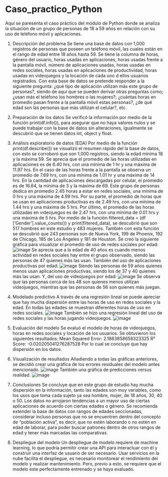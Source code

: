 # Caso_practico_Python
Aquí se paresenta el caso práctico del módulo de Python donde se analiza la situación de un grupo de personas de 18 a 59 años en relación con su uso de teléfono móvil y aplicaciones.

1.	Descripción del problema
Se tiene una base de datos con 1,000 registros de personas que poseen un teléfono móvil, las cuales están en el rango de edad entre 18 años hasta 59. Se tiene la columna de horas, género del usuario, horas usadas en aplicaciones, horas usadas frente a la pantalla móvil, número de aplicaciones usadas, horas usadas en redes sociales, horas usadas en aplicaciones de productividad, horas usadas en videojuegos y la locación de cada uno d ellos usuarios registrados.
Con esta base de datos se pretende responder a la siguiente pregunta: ¿qué tipo de aplicación utilizan más este grupo de personas?, siendo de aquí que se pueden derivar otras preguntas como; ¿usan más el teléfono los hombres o las mujeres?; ¿cuántas horas en promedio pasan frente a la pantalla móvil estas personas?, ¿de qué edad son las personas que más utilizan el celular?, etc.

2.	Preparación de los datos
Se verificó la información por medio de la función print(df.info()), para asegurar que no haya valores nulos y se puede trabajar con la base de datos sin alteraciones, igualmente se descubrió que se tienen datos int, object y float.

3.	Análisis exploratorio de datos (EDA)
Por medio de la función print(df.describe()) se visualizó el resumen rápido del la base de datos, con esto se corroboró que son 1,000 registros, siendo la edad mínima 18 y la máxima 59. 
Se aprecia que el promedio de las horas utilizadas en aplicaciones es de 6.40 hrs, con una mínima de 1 hr y una máxima de 11.97 hrs.
En el caso de las horas frente a la pantalla se observa un promedio de 7.69 hrs, con una mínima de 1.01 hr y una máxima de 14 hrs.
En la cantidad de aplicaciones descargadas por celular, el promedio es de 16.64, la mínima de 3 y la máxima de 69.
Este grupo de personas dedica en promedio 2.45 horas a estar en redes sociales, una mínima de 0 hrs y una máxima de 4.99 hrs.
Por su parte, el promedio de horas que se usan en aplicaciones productivas es de 2.49 hrs, con una mínima de 1.44 hrs y una máxima de 5 hrs.
Por último, el promedio de las horas utilizadas en videojuegos es de 2.47 hrs, con una mínima de 0.01 hrs y una máxima de 5 hrs.
Por medio de la función filtered_data = (df [‘Gender’].value_counts()) y print(filtered_data), se descubrió que son 517 hombres en este estudio y 483 mujeres. También con esta función se descubrió que 243 personas son de Nueva York, 199 de Phoenix, 192 de Chicago, 185 de Los Ángeles y 181 de Houston.
Se creó la siguiente gráfica para visualizar el promedio de uso de redes sociales por edad:
 ![image](https://github.com/user-attachments/assets/e597b157-32c8-4824-b3a9-e73cc7d1bd6d)
Se aprecia que a la edad de 40 años es cuando menos actividad en redes sociales hay entre el grupo observado, siendo las personas de 47 quienes más las usan.
También del uso de aplicaciones productivas por edad:
![image](https://github.com/user-attachments/assets/17280e40-fcb2-4bfa-85e6-c24f700711a2)
Siendo las personas de 59 años quienes menos usan aplicaciones productivas, siendo los de 37 y 40 quienes más las usan.
Y, del uso de videojuegos por edad:
![image](https://github.com/user-attachments/assets/c1f5a7ba-2410-4277-9a14-58e1332523cf)
Se observa que las personas cerca de los 48 son quienes menos utilizan videojuegos, mientras que las personas de 56 son quienes más juegan.

4.	Modelado predictivo
A través de una regresión lineal se puede apreciar que hay mucha dispersión entre las horas de uso en redes sociales y la edad. En todas las edades se muestran diferentes horas de uso en redes sociales. 
 ![image](https://github.com/user-attachments/assets/709080b4-17fd-4980-8ad4-a4b81dbb0f2d)
También se hizo una regresión lineal del uso de redes sociales y las horas jugando videojuegos. 
![image](https://github.com/user-attachments/assets/5a140a20-660a-4e4c-bc06-b401164fd634)

5.	Evaluación del modelo
Se evaluó el modelo de horas de videojuegos, horas en redes sociales y locación de los usuarios. Se obtuvieron los siguientes resultados:
Mean Squared Error: 2.1863858658323325
R² Score: -0.020205041276287528
Por lo cual se concluye que hay dispersión en los datos.

6.	Visualización de resultados
Añadiendo a todas las gráficas anteriores, se decidió crear una gráfica de los errores residuales del modelo antes mencionado.
![image](https://github.com/user-attachments/assets/5f116453-cb6b-475f-b8a0-05d1817ed4df)
También una gráfica de predicciones versus realidad.
![image](https://github.com/user-attachments/assets/28547a64-af4b-4b7c-9328-50de9685c314)

7.	Conclusiones
Se concluye que en este grupo de estudio hay mucha dispersión en la información, tanto las edades son muy variables, como los usos que toma cada sujeto ya sea hombre, mujer, de 18 años, 30, 40 o 50. Los datos no arrojaron tendencias a un mayor uso de ciertas aplicaciones de acuerdo con ciertas edades o género.
Se recomienda extender la base de datos con rangos de edades seccionadas, considerar incluso personas que no se encuentren dentro del concepto de “población activa”, es decir, que no estén laborando o no estén en edad de laborar, para poder buscar patrones dentro de otros rangos de edad y tener más marcadas las comparativas.

8.	Despliegue del modelo
Un despliegue de modelo requiere de machine learning, lo que podría permitir crear una API para interactuar con él y construir una interfaz de usuario de ser necesario. Usar servicios en la nube facilita el despliegue, es necesario monitorear el rendimiento del modelo y realizar mantenimiento. Pero, previo a esto, se requiere que el modelo este perfectamente entrenado y se haya evaluado.
